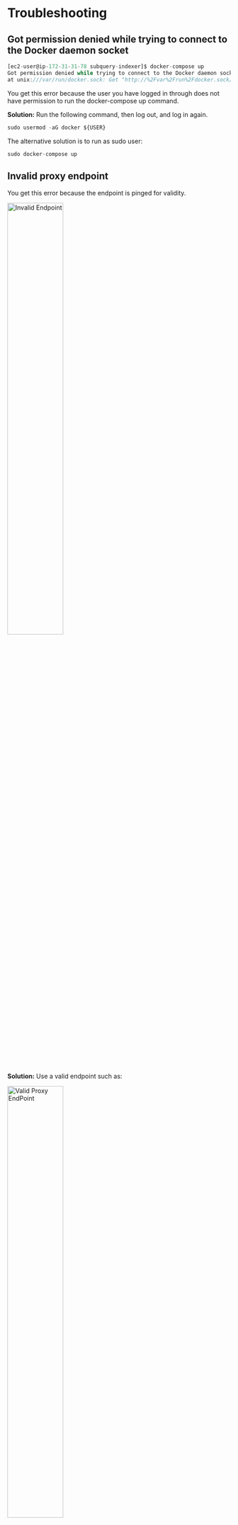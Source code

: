 # Troubleshooting

## Got permission denied while trying to connect to the Docker daemon socket

```jsx
[ec2-user@ip-172-31-31-78 subquery-indexer]$ docker-compose up
Got permission denied while trying to connect to the Docker daemon socket
at unix:///var/run/docker.sock: Get "http://%2Fvar%2Frun%2Fdocker.sock/v1.24/containers/json?all=1&filters=%7B%22label%22%3A%7B%22com.docker.compose.project%3Dsubquery-indexer%22%3Atrue%7D%7D&limit=0": dial unix /var/run/docker.sock: connect: permission denied
```

You get this error because the user you have logged in through does not have permission to run the docker-compose up command.

**Solution:**
Run the following command, then log out, and log in again.

```jsx
sudo usermod -aG docker ${USER}
```

The alternative solution is to run as sudo user:

```jsx
sudo docker-compose up


```

## Invalid proxy endpoint

You get this error because the endpoint is pinged for validity.

<!--- ![Invalid Endpoint](/assets/img/invalid_endpoint_troubleshooting.png) --->
<img src="/assets/img/invalid_endpoint_troubleshooting.png" alt="Invalid Endpoint"  height="50%" width="50%">

**Solution:**
Use a valid endpoint such as:

<!--- ![Valid Proxy EndPoint](/assets/img/valid_proxy_endpoint_troubleshooting.png) --->

<img src="/assets/img/valid_proxy_endpoint_troubleshooting.png" alt="Valid Proxy EndPoint"  height="50%" width="50%">

## initdb: error: directory "/var/lib/postgresql/data" exists but is not empty

```jsx
coordinator_db       | initdb: error: directory "/var/lib/postgresql/data" exists but is not empty
coordinator_db       | If you want to create a new database system, either remove or empty
coordinator_db       | the directory "/var/lib/postgresql/data" or run initdb
coordinator_db       | with an argument other than "/var/lib/postgresql/data".
```

This error occurs when your indexer has stopped suddenly and the database becomes corrupted. When you try to restart your indexer, this error appears.

**Solution:**
To fix this error, delete the database and start again. The database resides in “/var/tmp/.data/postgres”. Hence, you must delete this folder.

The other solution for this error is to specify another directory by adding a PGDATA key-value pair.

```jsx
services:
  postgres:
    environment:
      PGDATA: /var/lib/postgresql/data/some_name/
```

## fork/exec /usr/local/bin/docker-compose-v1: bad CPU type in executable

```jsx
fork/exec /usr/local/bin/docker-compose-v1: bad CPU type in executable
```

**Solution:**
To work around this issue in Docker, select “Use Docker Compose V2” in preferences.

![Use Docker Compose V2](/assets/img/Use_Docker_Compose_V2.troubleshooting.png)

## You need to enable JavaScript to run this app.

If you have JavaScript disabled, you will see this error message. Turn on or enable JavaScript in your browser settings to continue to use SubQuery.

```jsx
You need to enable JavaScript to run this app.
```

![Enable Javascript](/assets/img/enable_javascript_troubleshooting.png)

## ERROR Network chainId doesn't match expected genesisHash

```jsx
2022-05-16T10:19:11.162Z <api> ERROR Network chainId doesn't match expected
genesisHash. expected="0xb0a8d493285c2df73290dfb7e61f870f17b41801197a149ca93654"
499ea3dafe" actual="0x91b171bb158e2d3848fa23a9f1c25182fb8e20313b2c1eb49219da7a70"
ce90c3 Error: Network chainId doesn't match expected genesisHash.
expected="0xb0a8d493285c2df73290dfb7e61f870f17b41801197a149ca93654499ea3dafe"
actual="0x91b171bb158e2d3848fa23a9f1c25182fb8e20313b2c1eb49219da7a70ce90c3"
```

This error indicates that you are trying to index one network while using the endpoint of another network. eg:

![Deploy ID Kusama](/assets/img/deployid_kusama_troubleshooting.png)

![Polkadot EndPoint](/assets/img/polkadot_endpoint_troubleshooting.png)

**Solution:**
To fix this, check you are using an endpoint consistent with the network.

For e.g. for a Kusama project, use the Kusama endpoint of: `wss://kusama.api.onfinality.io/public-ws`

## Error: cannot estimate gas; transaction may fail or may require manual gas limit

Indexers may see this error in their logs:

```jsx
<transaction> WARN collect and distribute rewards: FAILED : Error: cannot estimate gas;
transaction may fail or may require manual gas limit
```

This may occur in case your controller account is low on the operational token (MATIC). Check your controller account balance on the Account tab of your indexer. You can request more tokens at the faucet channel on Discord.

## depends_on contains an invalid type, it should be an array

If you encounter the `depends_on contains an invalid type, it should be an array` error while running `docker compose`, it may be because you are not on the latest version of Docker Compose.

**Solution:**

Try to uninstall Docker Compose and re-install it from the official guide rather than from apt:

- `sudo apt remove --purge docker-compose`
- `sudo curl -L "https://github.com/docker/compose/releases/download/1.29.2/docker-compose-$(uname -s)-$(uname -m)" -o /usr/local/bin/docker-compose`
- `sudo chmod +x /usr/local/bin/docker-compose`

If all has worked you should get `docker-compose version 1.29.2, build 5becea4c` from `docker-compose --version`, and you can go ahead and pull/up.

The official installation guide can be found [here](https://docs.docker.com/compose/install/#install-compose-on-linux-systems).

## (WIP) coordinator_service contract ERROR failed to get indexing status for project: 0xQmYR8x...

## (WIP) Unexpected EOF on client connection with an open transaction

```jsx
coordinator_db       | 2022-05-07 20:17:57.675 UTC [949] LOG:
unexpected EOF on client connection with an open transaction
```

![EOF Error - Client Connection with Open Transaction](/assets/img/eof_error_client_connection_troubleshooting.png)

## (WIP) FATAL: could not open file global/pg_filenode.map"

```jsx
FATAL: could not open file "global/pg_filenode.map": No such file or directory
```

---

## Credits

Thanks to:

- [counterpointsoftware](https://github.com/counterpointsoftware/subquery-indexer/tree/documentation-gotchas-and-faqs)
